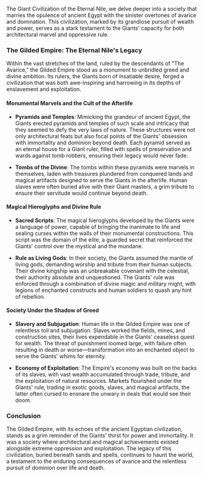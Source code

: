 The Giant Civilization of the Eternal Nile, we delve deeper into a society that marries the opulence of ancient Egypt with the sinister overtones of avarice and domination. This civilization, marked by its grandiose pursuit of wealth and power, serves as a stark testament to the Giants' capacity for both architectural marvel and oppressive rule.

### The Gilded Empire: The Eternal Nile's Legacy

Within the vast stretches of the land, ruled by the descendants of "The Avarice," the Gilded Empire stood as a monument to unbridled greed and divine ambition. Its rulers, the Giants born of insatiable desire, forged a civilization that was both awe-inspiring and harrowing in its depths of enslavement and exploitation.

#### Monumental Marvels and the Cult of the Afterlife

- **Pyramids and Temples**: Mimicking the grandeur of ancient Egypt, the Giants erected pyramids and temples of such scale and intricacy that they seemed to defy the very laws of nature. These structures were not only architectural feats but also focal points of the Giants' obsession with immortality and dominion beyond death. Each pyramid served as an eternal house for a Giant ruler, filled with spells of preservation and wards against tomb robbers, ensuring their legacy would never fade.
  
- **Tombs of the Divine**: The tombs within these pyramids were marvels in themselves, laden with treasures plundered from conquered lands and magical artifacts designed to serve the Giants in the afterlife. Human slaves were often buried alive with their Giant masters, a grim tribute to ensure their servitude would continue beyond death.

#### Magical Hieroglyphs and Divine Rule

- **Sacred Scripts**: The magical hieroglyphs developed by the Giants were a language of power, capable of bringing the inanimate to life and sealing curses within the walls of their monumental constructions. This script was the domain of the elite, a guarded secret that reinforced the Giants' control over the mystical and the mundane.
  
- **Rule as Living Gods**: In their society, the Giants assumed the mantle of living gods, demanding worship and tribute from their human subjects. Their divine kingship was an unbreakable covenant with the celestial, their authority absolute and unquestioned. The Giants' rule was enforced through a combination of divine magic and military might, with legions of enchanted constructs and human soldiers to quash any hint of rebellion.

#### Society Under the Shadow of Greed

- **Slavery and Subjugation**: Human life in the Gilded Empire was one of relentless toil and subjugation. Slaves worked the fields, mines, and construction sites, their lives expendable in the Giants' ceaseless quest for wealth. The threat of punishment loomed large, with failure often resulting in death or worse—transformation into an enchanted object to serve the Giants' whims for eternity.
  
- **Economy of Exploitation**: The Empire's economy was built on the backs of its slaves, with vast wealth accumulated through trade, tribute, and the exploitation of natural resources. Markets flourished under the Giants' rule, trading in exotic goods, slaves, and magical artifacts, the latter often cursed to ensnare the unwary in deals that would see their doom.

### Conclusion

The Gilded Empire, with its echoes of the ancient Egyptian civilization, stands as a grim reminder of the Giants' thirst for power and immortality. It was a society where architectural and magical achievements existed alongside extreme oppression and exploitation. The legacy of this civilization, buried beneath sands and spells, continues to haunt the world, a testament to the enduring consequences of avarice and the relentless pursuit of dominion over life and death.